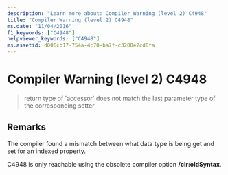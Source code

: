 ```yaml
---
description: "Learn more about: Compiler Warning (level 2) C4948"
title: "Compiler Warning (level 2) C4948"
ms.date: "11/04/2016"
f1_keywords: ["C4948"]
helpviewer_keywords: ["C4948"]
ms.assetid: d006cb17-754a-4c70-ba7f-c3200e2cd8fa
---
```

# Compiler Warning (level 2) C4948

> return type of 'accessor' does not match the last parameter type of the corresponding setter

## Remarks

The compiler found a mismatch between what data type is being get and set for an indexed property.

C4948 is only reachable using the obsolete compiler option **/clr:oldSyntax**.
